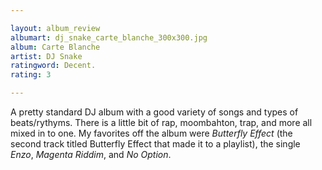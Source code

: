 ```yaml
---

layout: album_review
albumart: dj_snake_carte_blanche_300x300.jpg
album: Carte Blanche
artist: DJ Snake
ratingword: Decent.
rating: 3

---
```


A pretty standard DJ album with a good variety of songs and types of beats/rythyms. There is a little bit of rap, moombahton, trap, and more all mixed in to one. My favorites off the album were *Butterfly Effect* (the second track titled Butterfly Effect that made it to a playlist), the single *Enzo*,  *Magenta Riddim*, and *No Option*.

